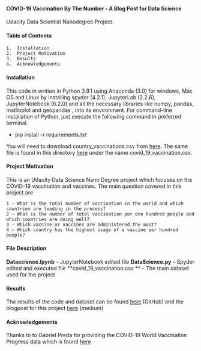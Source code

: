 #### COVID-19 Vaccination By The Number - A Blog Post for Data Science

 Udacity Data Scientist Nanodegree Project.
 
#### Table of Contents
	1.	Installation
	2.	Project Motivation
	3.	Results
	4.	Acknowledgements

#### Installation
This code in written in Python 3.9.1 using Anaconda (3.0) for windows, Mac OS and Linux by installing spyder (4.2.1), JupyterLab (2.2.6), JupyterNotebook (6.2.0) and all the necessary libraries like numpy, pandas, matlibplot and geopandas , into its environment.  For command-line installation of Python, just execute the following command in preferred terminal.

- pip install -r requirements.txt

You will need to download country_vaccinations.csv from [here](https://www.kaggle.com/gpreda/covid-world-vaccination-progress "here"). The same file is found in this directory [here](https://github.com/seyadeel/DataData "here") under the name covid_19_vaccination.csv.

#### Project Motivation

This is an Udacity Data Science Nano Degree project which focuses on the COVID-19 vaccination and vaccines. The main question covered in this project are 

	1 — What is the total number of vaccination in the world and which countries are leading in the process? 
	2 — What is the number of total vaccination per one hundred people and which countries are doing well? 
	3 — Which vaccine or vaccines are administered the most? 
	4 — Which country has the highest usage of a vaccine per hundred people?

#### File Description

**Datascience.Ipynb** – JupyterNotebook edited file
**DataScience.py** – Spyder edited and executed file
**covid_19_vaccination.csv ** – The main dataset used for the project

#### Results

The results of the code and dataset can be found [here](https://github.com/seyadeel/DataData "here") (GitHub) and the blogpost for this project [here](https://tsegu-kahsay.medium.com/) (medium)

#### Acknowledgements

Thanks to to Gabriel Preda for providing the COVID-19 World Vaccination Progress data which is found [here](https://www.kaggle.com/gpreda/covid-world-vaccination-progress "here")
